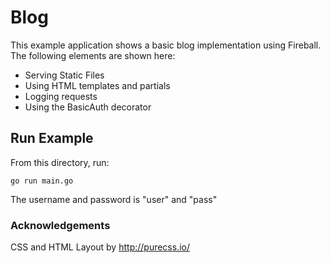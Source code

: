 # Blog
This example application shows a basic blog implementation using Fireball.
The following elements are shown here:
* Serving Static Files
* Using HTML templates and partials
* Logging requests
* Using the BasicAuth decorator


## Run Example
From this directory, run:
```
go run main.go
```

The username and password is "user" and "pass"

### Acknowledgements
CSS and HTML Layout by http://purecss.io/